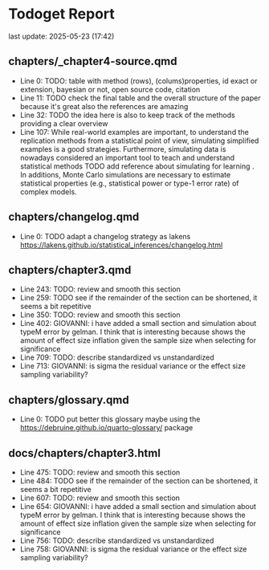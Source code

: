 # Todoget Report
last update: 2025-05-23 (17:42)

## chapters/_chapter4-source.qmd

- Line 0: TODO:  table with method (rows), (colums)properties, id exact or extension, bayesian or not, open source code, citation 
- Line 11: TODO check the final table and the overall structure of the paper because it's great also the references are amazing 
- Line 32: TODO the idea here is also to keep track of the methods providing a clear overview 
- Line 107: While real-world examples are important, to understand the replication methods from a statistical point of view, simulating simplified examples is a good strategies. Furthermore, simulating data is nowadays considered an important tool to teach and understand statistical methods  TODO add reference about simulating for learning . In additions, Monte Carlo simulations are necessary to estimate statistical properties (e.g., statistical power or type-1 error rate) of complex models. 

## chapters/changelog.qmd

- Line 0: TODO adapt a changelog strategy as lakens https://lakens.github.io/statistical_inferences/changelog.html 

## chapters/chapter3.qmd

- Line 243: TODO: review and smooth this section 
- Line 259: TODO see if the remainder of the section can be shortened, it seems a bit repetitive 
- Line 350: TODO: review and smooth this section 
- Line 402: GIOVANNI: i have added a small section and simulation about typeM error by gelman. I think that is interesting because shows the amount of effect size inflation given the sample size when selecting for significance 
- Line 709: TODO: describe standardized vs unstandardized 
- Line 713: GIOVANNI: is sigma the residual variance or the effect size sampling variability? 

## chapters/glossary.qmd

- Line 0: TODO put better this glossary maybe using the https://debruine.github.io/quarto-glossary/ package 

## docs/chapters/chapter3.html

- Line 475: TODO: review and smooth this section 
- Line 484: TODO see if the remainder of the section can be shortened, it seems a bit repetitive 
- Line 607: TODO: review and smooth this section 
- Line 654: GIOVANNI: i have added a small section and simulation about typeM error by gelman. I think that is interesting because shows the amount of effect size inflation given the sample size when selecting for significance 
- Line 756: TODO: describe standardized vs unstandardized 
- Line 758: GIOVANNI: is sigma the residual variance or the effect size sampling variability? 
